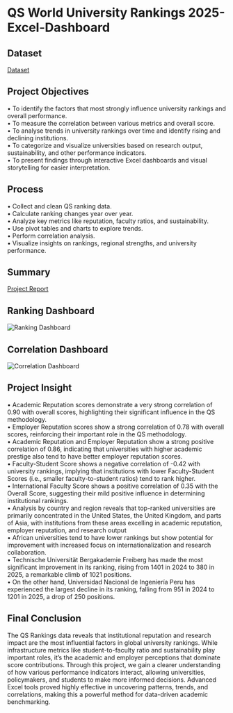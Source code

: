# QS World University Rankings 2025-Excel-Dashboard
## Dataset  
 <a href="https://github.com/rakhimathur791/Data-Analysis-Dashboard-QS-World-University-Rankings-2025-/blob/main/QS%20World%20University%20Rankings%202025%20(Top%20global%20universities).xlsx">Dataset</a>  
 ## Project Objectives  
•	To identify the factors that most strongly influence university rankings and overall performance.  
•	To measure the correlation between various metrics and overall score.  
•	To analyse trends in university rankings over time and identify rising and declining institutions.  
•	To categorize and visualize universities based on research output, sustainability, and other performance indicators.  
•	To present findings through interactive Excel dashboards and visual storytelling for easier interpretation.  
## Process
•	Collect and clean QS ranking data.  
•	Calculate ranking changes year over year.  
•	Analyze key metrics like reputation, faculty ratios, and sustainability.  
•	Use pivot tables and charts to explore trends.  
•	Perform correlation analysis.  
•	Visualize insights on rankings, regional strengths, and university performance.  
## Summary
<a href="https://github.com/rakhimathur791/Data-Analysis-Dashboard-QS-World-University-Rankings-2025-/blob/main/Project%20Report.pdf">Project Report</a>
## Ranking Dashboard
![Ranking Dashboard](https://github.com/user-attachments/assets/a303b584-e2d5-4a7b-9393-37f602ac08ed)
## Correlation Dashboard
 ![Correlation Dashboard](https://github.com/user-attachments/assets/1b1366f6-cbbc-46b6-8ba7-cb19ef95e19e)
 ## Project Insight
•	Academic Reputation scores demonstrate a very strong correlation of 0.90 with overall scores, highlighting their significant influence in the QS methodology.  
•	Employer Reputation scores show a strong correlation of 0.78 with overall scores, reinforcing their important role in the QS methodology.  
•	Academic Reputation and Employer Reputation show a strong positive correlation of 0.86, indicating that universities with higher academic prestige also tend to have better employer reputation scores.  
•	Faculty-Student Score shows a negative correlation of -0.42 with university rankings, implying that institutions with lower Faculty-Student Scores (i.e., smaller faculty-to-student ratios) tend to rank higher.  
•	International Faculty Score shows a positive correlation of 0.35 with the Overall Score, suggesting their mild positive influence in determining institutional rankings.   
•	Analysis by country and region reveals that top-ranked universities are primarily concentrated in the United States, the United Kingdom, and parts of Asia, with institutions from these areas excelling in academic reputation, employer reputation, and research output  
•	African universities tend to have lower rankings but show potential for improvement with increased focus on internationalization and research collaboration.  
•	Technische Universität Bergakademie Freiberg has made the most significant improvement in its ranking, rising from 1401 in 2024 to 380 in 2025, a remarkable climb of 1021 positions.  
•	On the other hand, Universidad Nacional de Ingeniería Peru has experienced the largest decline in its ranking, falling from 951 in 2024 to 1201 in 2025, a drop of 250 positions.  
## Final Conclusion
The QS Rankings data reveals that institutional reputation and research impact are the most influential factors in global university rankings. While infrastructure metrics like student-to-faculty ratio and sustainability play important roles, it’s the academic and employer perceptions that dominate score contributions. Through this project, we gain a clearer understanding of how various performance indicators interact, allowing universities, policymakers, and students to make more informed decisions. Advanced Excel tools proved highly effective in uncovering patterns, trends, and correlations, making this a powerful method for data-driven academic benchmarking.


